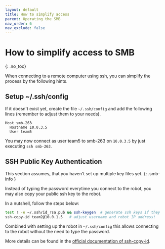 ```yaml
---
layout: default
title: How to simplify access
parent: Operating the SMB
nav_order: 6
nav_exclude: false
---
```


# How to simplify access to SMB
{: .no_toc}

When connecting to a remote computer using ssh, you can simplify the process by the following hints.

## Setup ~/.ssh/config
If it doesn't exist yet, create the file `~/.ssh/config` and add the following lines (remember to adjust them to your needs).

```
Host smb-263
  Hostname 10.0.3.5
  User team5
```

You may now connect as user team5 to smb-263 on `10.0.3.5` by just executing `ssh smb-263`. 

## SSH Public Key Authentication

This section assumes, that you haven't set up multiple key files yet. {: .smb-info }


Instead of typing the password everytime you connect to the robot, you may also copy your public ssh key to the robot. 

In a nutshell, follow the steps below:

```bash
test ! -e ~/.ssh/id_rsa.pub && ssh-keygen  # generate ssh keys if they don't exist yet
ssh-copy-id team2@10.0.1.5   # adjust username and robot IP address!
```

Combined with setting up the robot in `~/.ssh/config` this allows connecting to the robot without the need to type the password. 


More details can be found in the [official documentation of ssh-copy-id](https://www.ssh.com/academy/ssh/copy-id).
